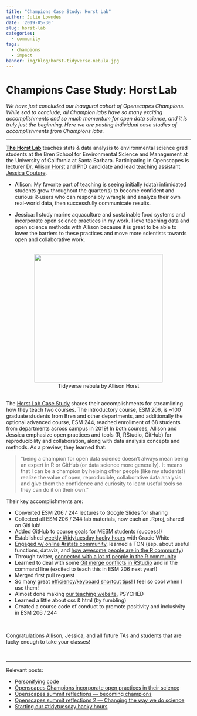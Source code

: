```yaml
---
title: "Champions Case Study: Horst Lab"
author: Julie Lowndes
date: '2019-05-30'
slug: horst-lab
categories:
  - community
tags:
  - champions
  - impact
banner: img/blog/horst-tidyverse-nebula.jpg
---
```


# Champions Case Study: Horst Lab 

*We have just concluded our inaugural cohort of Openscapes Champions. While sad to conclude, all Champion labs have so many exciting accomplishments and so much momentum for open data science, and it is truly just the beginning. Here we are posting individual case studies of accomplishments from Champions labs.*

---

[**The Horst Lab**](https://allisonhorst.github.io/) teaches stats & data analysis to environmental science grad students at the Bren School for Environmental Science and Management at the University of California at Santa Barbara. Participating in Openscapes is lecturer [Dr. Allison Horst](https://www.bren.ucsb.edu/people/Faculty/allison_horst.htm) and PhD candidate and lead teaching assistant [Jessica Couture](https://www.bren.ucsb.edu/research/Jessica_Couture1.htm). 

- Allison: My favorite part of teaching is seeing initially (data) intimidated students grow throughout the quarter(s) to become confident and curious R-users who can responsibly wrangle and analyze their own real-world data, then successfully communicate results. 

- Jessica: I study marine aquaculture and sustainable food systems and incorporate open science practices in my work. I love teaching data and open science methods with Allison because it is great to be able to lower the barriers to these practices and move more scientists towards open and collaborative work.



<br> 

<center>
  <a><img src="/img/blog/horst-tidyverse-nebula.jpg" width="350px"></a>
  <figcaption>Tidyverse nebula by Allison Horst</figcaption>
</center>

<br> 

The [Horst Lab Case Study](https://docs.google.com/document/d/17CxyclpaG74E5U5P41asybkOAeruS1RxRL6kQGXLw7Y/edit#heading=h.98u1v9749mk) shares their accomplishments for streamlining how they teach two courses. The introductory course, ESM 206, is ~100 graduate students from Bren and other departments, and additionally the optional advanced course, ESM 244, reached enrollment of 68 students from departments across campus in 2019! In both courses, Allison and Jessica emphasize open practices and tools (R, RStudio, GitHub) for reproducibility and collaboration, along with data analysis concepts and methods. As a preview, they learned that: 

> "being a champion for open data science doesn’t always mean being an expert in R or GitHub (or data science more generally). It means that I can be a champion by helping other people (like my students!) realize the value of open, reproducible, collaborative data analysis and give them the confidence and curiosity to learn useful tools so they can do it on their own." 

Their key accomplishments are: 

- Converted ESM 206 / 244 lectures to Google Slides for sharing
- Collected all ESM 206 / 244 lab materials, now each an .Rproj, shared on GitHub!
- Added GitHub to course goals for MESM students (success!)
- Established [weekly #tidytuesday hacky hours](https://www.openscapes.org/blog/2019/05/02/tidy-tuesday-coding-club/) with Gracie White 
- [Engaged w/ online #rstats community](https://www.openscapes.org/blog/2019/01/15/personify-code/), learned a TON (esp. about useful functions, dataviz, and [how awesome people are in the R community](https://twitter.com/allison_horst/status/1102447015248637953)) 
- Through twitter, [connected with a lot of people in the R community](https://twitter.com/allison_horst/status/1069288639379603456) 
- Learned to deal with some [Git merge conflicts in RStudio](https://twitter.com/allison_horst/status/1121501193358864385) and in the command line (excited to teach this in ESM 206 next year!)
- Merged first pull request 
- So many great [efficiency/keyboard shortcut tips](https://docs.google.com/spreadsheets/d/e/2PACX-1vQqWV6qFUv6WOztKqj52gUfvVlYc5Emw6Z-YzoM5fr9uOHRDLTDC625pdKVe5PwhlRmZlklNB7Lulq4/pubhtml)! I feel so cool when I use them! 
- Almost done making [our teaching website](www.allisonhorst.github.io), PSYCHED 
- Learned a little about css & html (by fumbling)
- Created a course code of conduct to promote positivity and inclusivity in ESM 206 / 244

<br>

Congratulations Allison, Jessica, and all future TAs and students that are lucky enough to take your classes! 

<br>

---

Relevant posts: 

- [Personifying code](https://www.openscapes.org/blog/2019/01/15/personify-code/)
- [Openscapes Champions incorporate open practices in their science](https://www.openscapes.org/blog/2019/03/27/champions-incorporate-open-science/)
- [Openscapes summit reflections — becoming champions](https://www.openscapes.org/blog/2019/04/08/summit-reflections1/)
- [Openscapes summit reflections 2 — Changing the way we do science](https://www.openscapes.org/blog/2019/04/25/summit-reflections2/)
- [Starting our #tidytuesday hacky hours](https://www.openscapes.org/blog/2019/05/02/tidy-tuesday-coding-club/)

<br>

